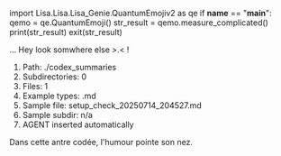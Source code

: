 
import Lisa.Lisa.Lisa_Genie.QuantumEmojiv2 as qe
if __name__ == "__main__":
  qemo = qe.QuantumEmoji()
  str_result = qemo.measure_complicated()
  print(str_result)
  exit(str_result)

... Hey look somwhere else >.< !

1. Path: ./codex_summaries
2. Subdirectories: 0
3. Files: 1
4. Example types: .md
5. Sample file: setup_check_20250714_204527.md
6. Sample subdir: n/a
7. AGENT inserted automatically

Dans cette antre codée, l'humour pointe son nez.
